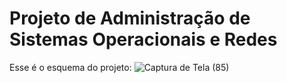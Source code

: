 
# Projeto de Administração de Sistemas Operacionais e Redes


Esse é o esquema do projeto:
![Captura de Tela (85)](https://user-images.githubusercontent.com/66490827/112698383-55abd680-8e68-11eb-8a9c-a01a453270f9.png)


